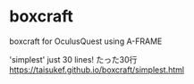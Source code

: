 # boxcraft
boxcraft for OculusQuest using A-FRAME  

'simplest' just 30 lines! たった30行  
https://taisukef.github.io/boxcraft/simplest.html  

